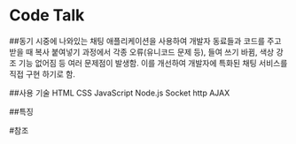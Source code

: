 # Code Talk
##동기
시중에 나와있는 채팅 애플리케이션을 사용하여 개발자 동료들과 코드를 주고 받을 때 복사 붙여넣기 과정에서 각종 오류(유니코드 문제 등), 들여 쓰기 바뀜, 색상 강조 기능 없어짐 등 여러 문제점이 발생함.
이를 개선하여 개발자에 특화된 채팅 서비스를 직접 구현 하기로 함.

##사용 기술
HTML
CSS
JavaScript
Node.js
Socket
http
AJAX

##특징

#참조
